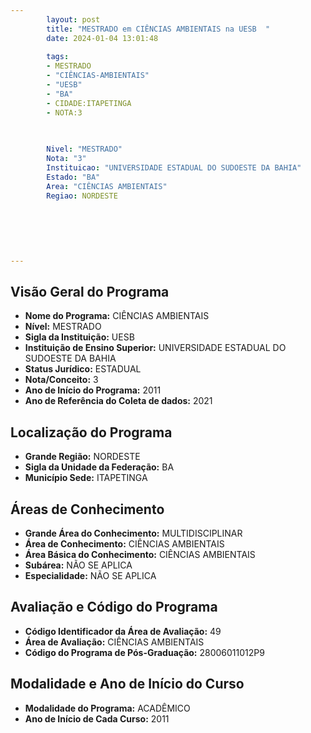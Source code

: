 ```yaml
---
        layout: post
        title: "MESTRADO em CIÊNCIAS AMBIENTAIS na UESB  "
        date: 2024-01-04 13:01:48
     
        tags:
        - MESTRADO
        - "CIÊNCIAS-AMBIENTAIS"
        - "UESB"
        - "BA"
        - CIDADE:ITAPETINGA
        - NOTA:3
        
       

        Nivel: "MESTRADO"
        Nota: "3"
        Instituicao: "UNIVERSIDADE ESTADUAL DO SUDOESTE DA BAHIA"
        Estado: "BA"
        Area: "CIÊNCIAS AMBIENTAIS"
        Regiao: NORDESTE
        
        
        
        
        
        
---
```

## Visão Geral do Programa
- **Nome do Programa:** CIÊNCIAS AMBIENTAIS
- **Nível:** MESTRADO
- **Sigla da Instituição:** UESB
- **Instituição de Ensino Superior:** UNIVERSIDADE ESTADUAL DO SUDOESTE DA BAHIA
- **Status Jurídico:** ESTADUAL
- **Nota/Conceito:** 3
- **Ano de Início do Programa:** 2011
- **Ano de Referência do Coleta de dados:** 2021

## Localização do Programa
- **Grande Região:** NORDESTE
- **Sigla da Unidade da Federação:** BA
- **Município Sede:** ITAPETINGA

## Áreas de Conhecimento
- **Grande Área do Conhecimento:** MULTIDISCIPLINAR
- **Área de Conhecimento:** CIÊNCIAS AMBIENTAIS
- **Área Básica do Conhecimento:** CIÊNCIAS AMBIENTAIS
- **Subárea:** NÃO SE APLICA
- **Especialidade:** NÃO SE APLICA

## Avaliação e Código do Programa
- **Código Identificador da Área de Avaliação:** 49
- **Área de Avaliação:** CIÊNCIAS AMBIENTAIS
- **Código do Programa de Pós-Graduação:** 28006011012P9


## Modalidade e Ano de Início do Curso
- **Modalidade do Programa:** ACADÊMICO
- **Ano de Início de Cada Curso:** 2011
